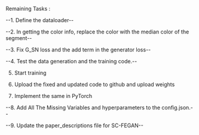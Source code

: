 Remaining Tasks : 

--1. Define the dataloader--

--2. In getting the color info, replace the color with the median color of the segment--

--3. Fix G_SN loss and the add term in the generator loss--

--4. Test the data generation and the training code.--

5. Start training

6. Upload the fixed and updated code to github and upload weights

7. Implement the same in PyTorch

--8. Add All The Missing Variables and hyperparameters to the config.json.--

--9. Update the paper_descriptions file for SC-FEGAN--